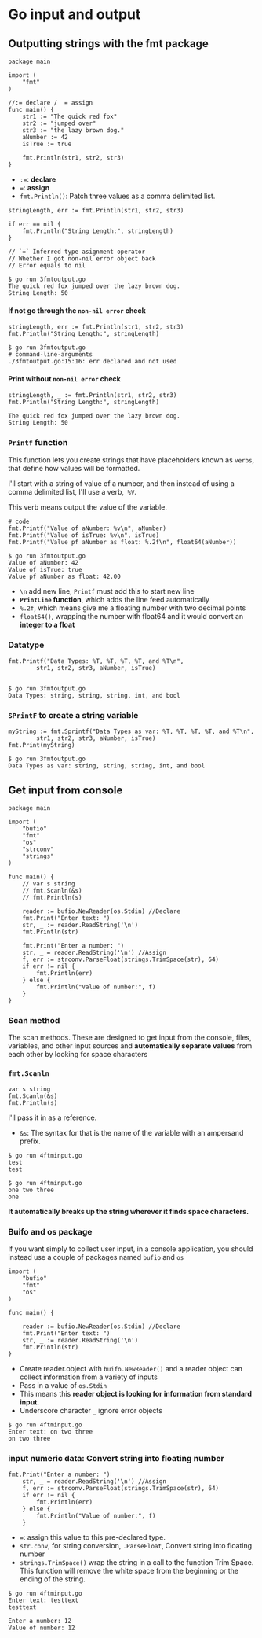 # Go input and output

## Outputting strings with the fmt package

```
package main

import (
	"fmt"
)

//:= declare /  = assign
func main() {
	str1 := "The quick red fox"
	str2 := "jumped over"
	str3 := "the lazy brown dog."
	aNumber := 42
	isTrue := true

	fmt.Println(str1, str2, str3)
}
```

* `:=`: **declare**
* `=`: **assign**
* `fmt.Println()`:  Patch three values as a comma delimited list.


```
stringLength, err := fmt.Println(str1, str2, str3) 

if err == nil {
	fmt.Println("String Length:", stringLength)
}

// `=` Inferred type asignment operator
// Whether I got non-nil error object back
// Error equals to nil
```

```
$ go run 3fmtoutput.go 
The quick red fox jumped over the lazy brown dog.
String Length: 50
```

#### If not go through the `non-nil error` check

```
stringLength, err := fmt.Println(str1, str2, str3) 
fmt.Println("String Length:", stringLength)

$ go run 3fmtoutput.go 
# command-line-arguments
./3fmtoutput.go:15:16: err declared and not used
```

#### Print without `non-nil error` check

```
stringLength, _ := fmt.Println(str1, str2, str3)
fmt.Println("String Length:", stringLength)

The quick red fox jumped over the lazy brown dog.
String Length: 50
```

### `Printf` function

This function lets you create strings that have placeholders known as `verbs`, that define how values will be formatted. 

I'll start with a string of value of a number, and then instead of using a comma delimited list, I'll use a verb,` %V`. 

This verb means output the value of the variable.

```
# code
fmt.Printf("Value of aNumber: %v\n", aNumber)
fmt.Printf("Value of isTrue: %v\n", isTrue)
fmt.Printf("Value pf aNumber as float: %.2f\n", float64(aNumber))

$ go run 3fmtoutput.go 
Value of aNumber: 42
Value of isTrue: true
Value pf aNumber as float: 42.00
```

* `\n` add new line, `Printf` must add this to start new line
* **`PrintLine` function**, which adds the line feed automatically
* `%.2f`, which means give me a floating number with two decimal points
* `float64()`, wrapping the number with float64 and it would convert an **integer to a float**

### Datatype

```
fmt.Printf("Data Types: %T, %T, %T, %T, and %T\n",
		str1, str2, str3, aNumber, isTrue)


$ go run 3fmtoutput.go 
Data Types: string, string, string, int, and bool
```


### `SPrintF` to create a string variable

```
myString := fmt.Sprintf("Data Types as var: %T, %T, %T, %T, and %T\n",
		str1, str2, str3, aNumber, isTrue)
fmt.Print(myString)

$ go run 3fmtoutput.go 
Data Types as var: string, string, string, int, and bool
```



## Get input from console

```
package main

import (
	"bufio"
	"fmt"
	"os"
	"strconv"
	"strings"
)

func main() {
	// var s string
	// fmt.Scanln(&s)
	// fmt.Println(s)

	reader := bufio.NewReader(os.Stdin) //Declare
	fmt.Print("Enter text: ")
	str, _ := reader.ReadString('\n')
	fmt.Println(str)

	fmt.Print("Enter a number: ")
	str, _ = reader.ReadString('\n') //Assign
	f, err := strconv.ParseFloat(strings.TrimSpace(str), 64)
	if err != nil {
		fmt.Println(err)
	} else {
		fmt.Println("Value of number:", f)
	}
}
```

### Scan method

The scan methods. These are designed to get input from the console, files, variables, and other input sources and **automatically separate values** from each other by looking for space characters

### `fmt.Scanln`

```
var s string
fmt.Scanln(&s)
fmt.Println(s)
```

I'll pass it in as a reference. 

* `&s`: The syntax for that is the name of the variable with an ampersand prefix.


```
$ go run 4ftminput.go 
test
test
```

```
$ go run 4ftminput.go 
one two three
one
```

**It automatically breaks up the string wherever it finds space characters.**

### Buifo and os package

If you want simply to collect user input, in a console application, you should instead use a couple of packages named `bufio` and `os`


```
import (
	"bufio"
	"fmt"
	"os"
)

func main() {

	reader := bufio.NewReader(os.Stdin) //Declare
	fmt.Print("Enter text: ")
	str, _ := reader.ReadString('\n')
	fmt.Println(str)
}
```

* Create reader.object with `buifo.NewReader()` and a reader object can collect information from a variety of inputs
* Pass in a value of `os.Stdin`
* This means this **reader object is looking for information from standard input**.
* Underscore character `_` ignore error objects 


```
$ go run 4ftminput.go 
Enter text: on two three
on two three
```

### input numeric data: Convert string into floating number



```
fmt.Print("Enter a number: ")
	str, _ = reader.ReadString('\n') //Assign
	f, err := strconv.ParseFloat(strings.TrimSpace(str), 64)
	if err != nil {
		fmt.Println(err)
	} else {
		fmt.Println("Value of number:", f)
	}
```

* `=`: assign this value to this pre-declared type.
* `str.conv`, for string conversion, `.ParseFloat`, Convert string into floating number
* `strings.TrimSpace()` wrap the string in a call to the function Trim Space. This function will remove the white space from the beginning or the ending of the string.



```
$ go run 4ftminput.go 
Enter text: testtext
testtext

Enter a number: 12
Value of number: 12
```










